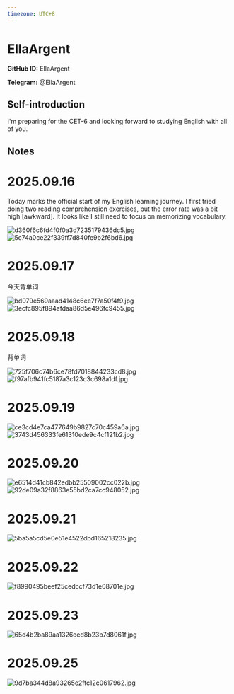 ```yaml
---
timezone: UTC+8
---
```


# EllaArgent

**GitHub ID:** EllaArgent

**Telegram:** @EllaArgent

## Self-introduction

I'm preparing for the CET-6 and looking forward to studying English with all of you.

## Notes
<!-- Content_START -->
# 2025.09.16
<!-- DAILY_CHECKIN_2025-09-16_START -->
Today marks the official start of my English learning journey. I first tried doing two reading comprehension exercises, but the error rate was a bit high \[awkward\]. It looks like I still need to focus on memorizing vocabulary.

![d360f6c6fd4f0f0a3d7235179436dc5.jpg](https://raw.githubusercontent.com/IntensiveCoLearning/english_3rd/main/assets/EllaArgent/images/2025-09-16-1758038047149-d360f6c6fd4f0f0a3d7235179436dc5.jpg)![5c74a0ce22f339ff7d840fe9b2f6bd6.jpg](https://raw.githubusercontent.com/IntensiveCoLearning/english_3rd/main/assets/EllaArgent/images/2025-09-16-1758038064700-5c74a0ce22f339ff7d840fe9b2f6bd6.jpg)
<!-- DAILY_CHECKIN_2025-09-16_END -->


# 2025.09.17
<!-- DAILY_CHECKIN_2025-09-17_START -->
今天背单词

![bd079e569aaad4148c6ee7f7a50f4f9.jpg](https://raw.githubusercontent.com/IntensiveCoLearning/english_3rd/main/assets/EllaArgent/images/2025-09-17-1758123874898-bd079e569aaad4148c6ee7f7a50f4f9.jpg)![3ecfc895f894afdaa86d5e496fc9455.jpg](https://raw.githubusercontent.com/IntensiveCoLearning/english_3rd/main/assets/EllaArgent/images/2025-09-17-1758123889945-3ecfc895f894afdaa86d5e496fc9455.jpg)
<!-- DAILY_CHECKIN_2025-09-17_END -->


# 2025.09.18
<!-- DAILY_CHECKIN_2025-09-18_START -->
背单词

![725f706c74b6ce78fd7018844233cd8.jpg](https://raw.githubusercontent.com/IntensiveCoLearning/english_3rd/main/assets/EllaArgent/images/2025-09-18-1758208257187-725f706c74b6ce78fd7018844233cd8.jpg)![f97afb941fc5187a3c123c3c698a1df.jpg](https://raw.githubusercontent.com/IntensiveCoLearning/english_3rd/main/assets/EllaArgent/images/2025-09-18-1758208272429-f97afb941fc5187a3c123c3c698a1df.jpg)
<!-- DAILY_CHECKIN_2025-09-18_END -->


# 2025.09.19
<!-- DAILY_CHECKIN_2025-09-19_START -->
![ce3cd4e7ca477649b9827c70c459a6a.jpg](https://raw.githubusercontent.com/IntensiveCoLearning/english_3rd/main/assets/EllaArgent/images/2025-09-19-1758294131822-ce3cd4e7ca477649b9827c70c459a6a.jpg)![3743d456333fe61310ede9c4cf121b2.jpg](https://raw.githubusercontent.com/IntensiveCoLearning/english_3rd/main/assets/EllaArgent/images/2025-09-19-1758294145542-3743d456333fe61310ede9c4cf121b2.jpg)
<!-- DAILY_CHECKIN_2025-09-19_END -->


# 2025.09.20
<!-- DAILY_CHECKIN_2025-09-20_START -->
![e6514d41cb842edbb25509002cc022b.jpg](https://raw.githubusercontent.com/IntensiveCoLearning/english_3rd/main/assets/EllaArgent/images/2025-09-20-1758382565787-e6514d41cb842edbb25509002cc022b.jpg)![92de09a32f8863e55bd2ca7cc948052.jpg](https://raw.githubusercontent.com/IntensiveCoLearning/english_3rd/main/assets/EllaArgent/images/2025-09-20-1758382592361-92de09a32f8863e55bd2ca7cc948052.jpg)
<!-- DAILY_CHECKIN_2025-09-20_END -->


# 2025.09.21
<!-- DAILY_CHECKIN_2025-09-21_START -->
![5ba5a5cd5e0e51e4522dbd165218235.jpg](https://raw.githubusercontent.com/IntensiveCoLearning/english_3rd/main/assets/EllaArgent/images/2025-09-21-1758458855968-5ba5a5cd5e0e51e4522dbd165218235.jpg)
<!-- DAILY_CHECKIN_2025-09-21_END -->


# 2025.09.22
<!-- DAILY_CHECKIN_2025-09-22_START -->
![f8990495beef25cedccf73d1e08701e.jpg](https://raw.githubusercontent.com/IntensiveCoLearning/english_3rd/main/assets/EllaArgent/images/2025-09-22-1758553240078-f8990495beef25cedccf73d1e08701e.jpg)
<!-- DAILY_CHECKIN_2025-09-22_END -->


# 2025.09.23
<!-- DAILY_CHECKIN_2025-09-23_START -->
![65d4b2ba89aa1326eed8b23b7d8061f.jpg](https://raw.githubusercontent.com/IntensiveCoLearning/english_3rd/main/assets/EllaArgent/images/2025-09-23-1758630464415-65d4b2ba89aa1326eed8b23b7d8061f.jpg)
<!-- DAILY_CHECKIN_2025-09-23_END -->


# 2025.09.25
<!-- DAILY_CHECKIN_2025-09-25_START -->
![9d7ba344d8a93265e2ffc12c0617962.jpg](https://raw.githubusercontent.com/IntensiveCoLearning/english_3rd/main/assets/EllaArgent/images/2025-09-25-1758811991253-9d7ba344d8a93265e2ffc12c0617962.jpg)
<!-- DAILY_CHECKIN_2025-09-25_END -->
<!-- Content_END -->
